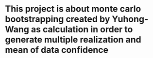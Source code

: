 # This project is about monte carlo bootstrapping created by Yuhong- Wang as calculation in order to generate multiple realization and mean of data confidence 
